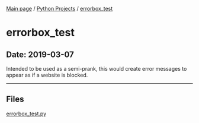 [Main page](/) / [Python Projects](/python) / [errorbox_test](/python/2019-03-07_errorbox_test)

# errorbox_test

## Date: 2019-03-07

Intended to be used as a semi-prank, this would create error messages to appear as if a website is blocked.

-----

## Files

[errorbox_test.py](errorbox_test.py)